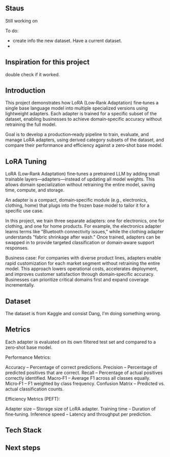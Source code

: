 ## Staus

Still working on

To do: 
- create info the new dataset. Have a current dataset. 
- 


## Inspiration for this project
double check if it worked.



## Introduction
This project demonstrates how LoRA (Low‑Rank Adaptation) fine‑tunes a single base language model into multiple specialized versions using lightweight adapters. Each adapter is trained for a specific subset of the dataset, enabling businesses to achieve domain‑specific accuracy without retraining the full model.

Goal is to develop a production‑ready pipeline to train, evaluate, and manage LoRA adapters, using derived category subsets of the dataset, and compare their performance and efficiency against a zero‑shot base model.

## LoRA Tuning
LoRA (Low‑Rank Adaptation) fine‑tunes a pretrained LLM by adding small trainable layers—adapters—instead of updating all model weights. This allows domain specialization without retraining the entire model, saving time, compute, and storage.

An adapter is a compact, domain‑specific module (e.g., electronics, clothing, home) that plugs into the frozen base model to tailor it for a specific use case. 

In this project, we train three separate adapters: one for electronics, one for clothing, and one for home products. For example, the electronics adapter learns terms like "Bluetooth connectivity issues," while the clothing adapter understands "fabric shrinkage after wash." Once trained, adapters can be swapped in to provide targeted classification or domain‑aware support responses.

Business case: For companies with diverse product lines, adapters enable rapid customization for each market segment without retraining the entire model. This approach lowers operational costs, accelerates deployment, and improves customer satisfaction through domain‑specific accuracy. Businesses can prioritize critical domains first and expand coverage incrementally.


## Dataset
The dataset is from Kaggle and consist 
Dang, I'm doing something wrong. 

## Metrics
Each adapter is evaluated on its own filtered test set and compared to a zero‑shot base model.

Performance Metrics:

Accuracy – Percentage of correct predictions.
Precision – Percentage of predicted positives that are correct.
Recall – Percentage of actual positives correctly identified.
Macro‑F1 – Average F1 across all classes equally.
Micro‑F1 – F1 weighted by class frequency.
Confusion Matrix – Predicted vs. actual classification counts.

Efficiency Metrics (PEFT):

Adapter size – Storage size of LoRA adapter.
Training time – Duration of fine‑tuning.
Inference speed – Latency and throughput per prediction.


## Tech Stack


## Next steps
